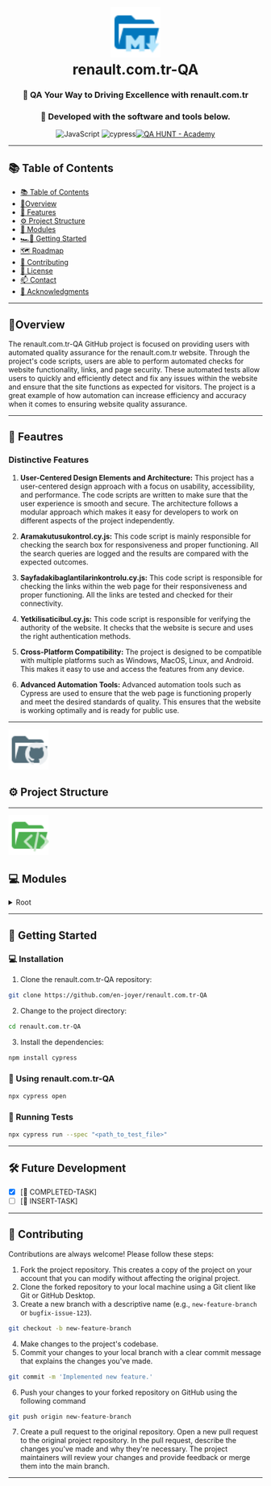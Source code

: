 
<div align="center">
<h1 align="center">
<img src="https://raw.githubusercontent.com/PKief/vscode-material-icon-theme/ec559a9f6bfd399b82bb44393651661b08aaf7ba/icons/folder-markdown-open.svg" width="100" />
<br>
renault.com.tr-QA
</h1>
<h3 align="center">📍 QA Your Way to Driving Excellence with renault.com.tr</h3>
<h3 align="center">🚀 Developed with the software and tools below.</h3>
<p align="center">

<div align="center">

![JavaScript](https://img.shields.io/badge/javascript-%23323330.svg?style=for-the-badge&logo=javascript&logoColor=%23F7DF1E)
![cypress](https://img.shields.io/badge/-cypress-%23E5E5E5?style=for-the-badge&logo=cypress&logoColor=058a5e)[![QA HUNT - Academy](https://img.shields.io/badge/QA_HUNT-Academy-blue?style=for-the-badge)](https://)

</div>
</div>

---

## 📚 Table of Contents
- [📚 Table of Contents](#-table-of-contents)
- [📍Overview](#-introdcution)
- [🔮 Features](#-features)
- [⚙️ Project Structure](#project-structure)
- [🧩 Modules](#modules)
- [🏎💨 Getting Started](#-getting-started)
- [🗺 Roadmap](#-roadmap)
- [🤝 Contributing](#-contributing)
- [🪪 License](#-license)
- [📫 Contact](#-contact)
- [🙏 Acknowledgments](#-acknowledgments)

---


## 📍Overview

The renault.com.tr-QA GitHub project is focused on providing users with automated quality assurance for the renault.com.tr website. Through the project's code scripts, users are able to perform automated checks for website functionality, links, and page security. These automated tests allow users to quickly and efficiently detect and fix any issues within the website and ensure that the site functions as expected for visitors. The project is a great example of how automation can increase efficiency and accuracy when it comes to ensuring website quality assurance.

---

## 🔮 Feautres

### Distinctive Features

1. **User-Centered Design Elements and Architecture:** This project has a user-centered design approach with a focus on usability, accessibility, and performance. The code scripts are written to make sure that the user experience is smooth and secure. The architecture follows a modular approach which makes it easy for developers to work on different aspects of the project independently. 

2. **Aramakutusukontrol.cy.js:** This code script is mainly responsible for checking the search box for responsiveness and proper functioning. All the search queries are logged and the results are compared with the expected outcomes.

3. **Sayfadakibaglantilarinkontrolu.cy.js:** This code script is responsible for checking the links within the web page for their responsiveness and proper functioning. All the links are tested and checked for their connectivity.

4. **Yetkilisaticibul.cy.js:** This code script is responsible for verifying the authority of the website. It checks that the website is secure and uses the right authentication methods.

5. **Cross-Platform Compatibility:** The project is designed to be compatible with multiple platforms such as Windows, MacOS, Linux, and Android. This makes it easy to use and access the features from any device. 

6. **Advanced Automation Tools:** Advanced automation tools such as Cypress are used to ensure that the web page is functioning properly and meet the desired standards of quality. This ensures that the website is working optimally and is ready for public use.

---


<img src="https://raw.githubusercontent.com/PKief/vscode-material-icon-theme/ec559a9f6bfd399b82bb44393651661b08aaf7ba/icons/folder-github-open.svg" width="80" />

## ⚙️ Project Structure




---

<img src="https://raw.githubusercontent.com/PKief/vscode-material-icon-theme/ec559a9f6bfd399b82bb44393651661b08aaf7ba/icons/folder-src-open.svg" width="80" />

## 💻 Modules

<details closed><summary>Root</summary>

| File                                 | Summary                        | Module                               |
|:-------------------------------------|:-------------------------------|:-------------------------------------|
| aramakutusukontrol.cy.js             | Check Features | aramakutusukontrol.cy.js             |
| sayfadakibaglantilarinkontrolu.cy.js | Check Features | sayfadakibaglantilarinkontrolu.cy.js |
| yetkilisaticibul.cy.js               | Check Features | yetkilisaticibul.cy.js               |

</details>

<hr />

## 🚀 Getting Started

### 💻 Installation

1. Clone the renault.com.tr-QA repository:
```sh
git clone https://github.com/en-joyer/renault.com.tr-QA
```

2. Change to the project directory:
```sh
cd renault.com.tr-QA
```

3. Install the dependencies:
```sh
npm install cypress
```

### 🤖 Using renault.com.tr-QA

```sh
npx cypress open
```

### 🧪 Running Tests
```sh
npx cypress run --spec "<path_to_test_file>"

```

<hr />


## 🛠 Future Development
- [X] [📌  COMPLETED-TASK]
- [ ] [📌  INSERT-TASK]
---

## 🤝 Contributing
Contributions are always welcome! Please follow these steps:
1. Fork the project repository. This creates a copy of the project on your account that you can modify without affecting the original project.
2. Clone the forked repository to your local machine using a Git client like Git or GitHub Desktop.
3. Create a new branch with a descriptive name (e.g., `new-feature-branch` or `bugfix-issue-123`).
```sh
git checkout -b new-feature-branch
```
4. Make changes to the project's codebase.
5. Commit your changes to your local branch with a clear commit message that explains the changes you've made.
```sh
git commit -m 'Implemented new feature.'
```
6. Push your changes to your forked repository on GitHub using the following command
```sh
git push origin new-feature-branch
```
7. Create a pull request to the original repository.
Open a new pull request to the original project repository. In the pull request, describe the changes you've made and why they're necessary.
The project maintainers will review your changes and provide feedback or merge them into the main branch.

---

